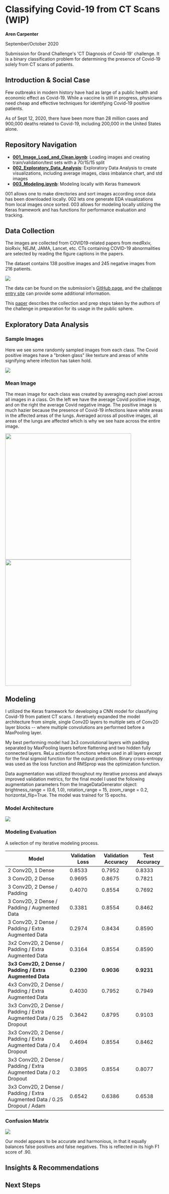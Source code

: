 # Classifying Covid-19 from CT Scans (WIP)

**Aren Carpenter**

September/October 2020

Submission for Grand Challenge's 'CT Diagnosis of Covid-19' challenge. It is a binary classification problem for determining the presence of Covid-19 solely from CT scans of patients. 

## Introduction & Social Case

Few outbreaks in modern history have had as large of a public health and economic effect as Covid-19. While a vaccine is still in progress, physicians need cheap and effective techniques for identifying Covid-19 positive patients. 

As of Sept 12, 2020, there have been more than 28 million cases and 900,000 deaths related to Covid-19, including 200,000 in the United States alone. 

## Repository Navigation

* **[001_Image_Load_and_Clean.ipynb](001_Image_Load_and_Clean.ipynb)**: Loading images and creating train/validation/test sets with a 70/15/15 split
* **[002_Exploratory_Data_Analysis](002_Exploratory_Data_Analysis.ipynb)**: Exploratory Data Analysis to create visualizations, including average images, class imbalance chart, and std images
* **[003_Modeling.ipynb](003_Modeling.ipynb)**: Modeling locally with Keras framework

001 allows one to make directories and sort images according once data has been downloaded locally. 002 lets one generate EDA visualizations from local images once sorted. 003 allows for modeling locally utilizing the Keras framework and has functions for performance evaluation and tracking.

## Data Collection

The images are collected from COVID19-related papers from medRxiv, bioRxiv, NEJM, JAMA, Lancet, etc. CTs containing COVID-19 abnormalities are selected by reading the figure captions in the papers.

The dataset contains 138 positive images and 245 negative images from 216 patients.

![](Images/class_imbalance.png)

The data can be found on the submission's [GitHub page](https://github.com/UCSD-AI4H/COVID-CT), and the [challenge entry site](https://covid-ct.grand-challenge.org/CT-diagnosis-of-COVID-19/) can provide some additional information.

This [paper](https://arxiv.org/pdf/2003.13865.pdf) describes the collection and prep steps taken by the authors of the challenge in preparation for its usage in the public sphere. 

## Exploratory Data Analysis

### Sample Images

Here we see some randomly sampled images from each class. The Covid positive images have a "broken glass" like texture and areas of white signifying where infection has taken hold. 

![](Images/sample_images.png)

### Mean Image

The mean image for each class was created by averaging each pixel across all images in a class. On the left we have the average Covid positive image, and on the right the average Covid negative image. The positive image is much hazier because the presence of Covid-19 infections leave white areas in the affected areas of the lungs. Averaged across all positive images, all areas of the lungs are affected which is why we see haze across the entire image. 

<p float="left">
  <img src="Images/Average_Covid.png" width="400"/>
  <img src="Images/Average_Not_Covid.png" width="400"/>
</p>

## Modeling

I utilized the Keras framework for developing a CNN model for classifying Covid-19 from patient CT scans. I iteratively expanded the model architecture from simple, single Conv2D layers to multiple sets of Conv2D layer blocks -- where multiple convolutions are performed before a MaxPooling layer. 

My best performing model had 3x3 convolutional layers with padding separated by MaxPooling layers before flattening and two hidden fully connected layers. ReLu activation functions where used in all layers except for the final sigmoid function for the output prediction. Binary cross-entropy was used as the loss function and RMSprop was the optimization function. 

Data augmentation was utilized throughout my iterative process and always improved validation metrics, for the final model I used the following augmentation parameters from the ImageDataGenerator object: brightness_range = (0.6, 1.0), rotation_range = 15, zoom_range = 0.2, horizontal_flip=True. The model was trained for 15 epochs. 

### Model Architecture

![](Images/Model_Architecture.png)

### Modeling Evaluation

A selection of my iterative modeling process. 

Model | Validation Loss | Validation Accuracy | Test Accuracy
------| -----| -------| ------
2 Conv2D, 1 Dense | 0.8533 | 0.7952 | 0.8333
3 Conv2D, 2 Dense | 0.9695 | 0.8675 | 0.7821
3 Conv2D, 2 Dense / Padding | 0.4070 | 0.8554 | 0.7692
3 Conv2D, 2 Dense / Padding / Augmented Data | 0.3381 | 0.8554 | 0.8462
3 Conv2D, 2 Dense / Padding / Extra Augmented Data | 0.2974 | 0.8434 | 0.8590
3x2 Conv2D, 2 Dense / Padding / Extra Augmented Data | 0.3164 | 0.8554 | 0.8590
**3x3 Conv2D, 2 Dense / Padding / Extra Augmented Data** | **0.2390** | **0.9036** | **0.9231**
4x3 Conv2D, 2 Dense / Padding / Extra Augmented Data | 0.4030 | 0.7952 | 0.7949
3x3 Conv2D, 2 Dense / Padding / Extra Augmented Data / 0.25 Dropout | 0.3642 | 0.8795 | 0.9103
3x3 Conv2D, 2 Dense / Padding / Extra Augmented Data / 0.4 Dropout | 0.4694 | 0.8554 | 0.8462
3x3 Conv2D, 2 Dense / Padding / Extra Augmented Data / 0.2 Dropout | 0.3895 | 0.8554 | 0.8077
3x3 Conv2D, 2 Dense / Padding / Extra Augmented Data / 0.25 Dropout / Adam | 0.6542 | 0.6386 | 0.6538

### Confusion Matrix

![](Images/confusion_matrix.png)

Our model appears to be accurate and harmonious, in that it equally balances false positives and false negatives. This is reflected in its high F1 score of .90.

## Insights & Recommendations



## Next Steps
